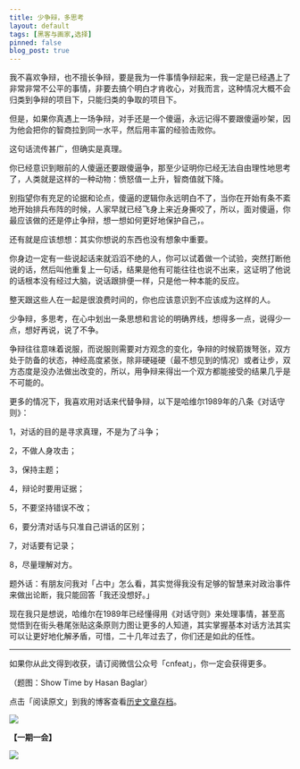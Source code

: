 ```yaml
---
title: 少争辩，多思考
layout: default
tags: [黑客与画家,选择]
pinned: false
blog_post: true
---
```


我不喜欢争辩，也不擅长争辩，要是我为一件事情争辩起来，我一定是已经遇上了非常非常不公平的事情，非要去搞个明白才肯收心，对我而言，这种情况大概不会归类到争辩的项目下，只能归类的争取的项目下。

但是，如果你真遇上一场争辩，对手还是一个傻逼，永远记得不要跟傻逼吵架，因为他会把你的智商拉到同一水平，然后用丰富的经验击败你。

这句话流传甚广，但确实是真理。

你已经意识到眼前的人傻逼还要跟傻逼争，那至少证明你已经无法自由理性地思考了，人类就是这样的一种动物：愤怒值一上升，智商值就下降。

别指望你有充足的论据和论点，傻逼的逻辑你永远明白不了，当你在开始有条不紊地开始排兵布阵的时候，人家早就已经飞身上来近身撕咬了，所以，面对傻逼，你最应该做的还是停止争辩，想一想如何更好地保护自己，。

还有就是应该想想：其实你想说的东西也没有想象中重要。

你身边一定有一些说起话来就滔滔不绝的人，你可以试着做一个试验，突然打断他说的话，然后叫他重复上一句话，结果是他有可能往往也说不出来，这证明了他说的话根本没有经过大脑，说话跟排便一样，只是他一种本能的反应。

整天跟这些人在一起是很浪费时间的，你也应该意识到不应该成为这样的人。

少争辩，多思考，在心中划出一条思想和言论的明确界线，想得多一点，说得少一点，想好再说，说了不争。

争辩往往意味着说服，而说服则需要对方观念的变化，争辩的时候箭拨弩张，双方处于防备的状态，神经高度紧张，除非硬碰硬（最不想见到的情况）或者让步，双方态度是没办法做出改变的，所以，用争辩来得出一个双方都能接受的结果几乎是不可能的。

更多的情况下，我喜欢用对话来代替争辩，以下是哈维尔1989年的八条《对话守则》：

1，对话的目的是寻求真理，不是为了斗争；

2，不做人身攻击；

3，保持主题；

4，辩论时要用证据；

5，不要坚持错误不改；

6，要分清对话与只准自己讲话的区别；

7，对话要有记录；

8，尽量理解对方。

题外话：有朋友问我对「占中」怎么看，其实觉得我没有足够的智慧来对政治事件来做出论断，我只能回答「我还没想好。」

现在我只是想说，哈维尔在1989年已经懂得用《对话守则》来处理事情，甚至高觉悟到在街头巷尾张贴这条原则力图让更多的人知道，其实掌握基本对话方法其实可以让更好地化解矛盾，可惜，二十几年过去了，你们还是如此的任性。


---

如果你从此文得到收获，请订阅微信公众号「cnfeat」，你一定会获得更多。

（题图：Show Time by Hasan Baglar）

点击「阅读原文」到我的博客查看[历史文章存档](http://cnfeat.com)。

![](http://cnfeat.qiniudn.com/signitrue-2014-09-28.jpg)

**【一期一会】**

![](http://cnfeat.qiniudn.com/p2205553527.jpg)


